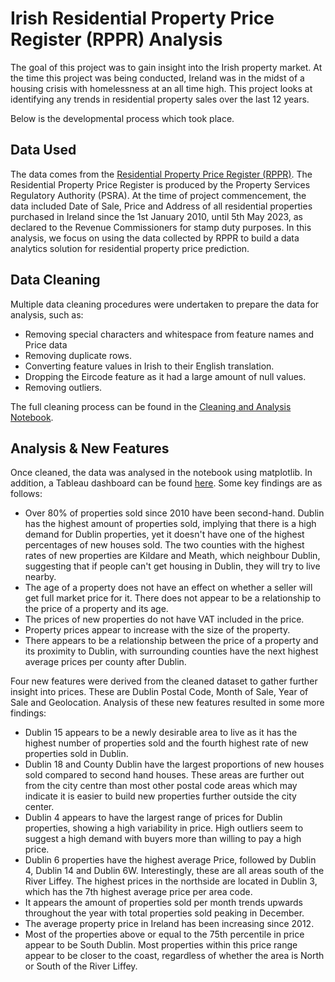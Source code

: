 # Irish Residential Property Price Register (RPPR) Analysis

The goal of this project was to gain insight into the Irish property market. At the time this project was being conducted, Ireland was in the midst of a housing crisis with homelessness at an all time high. This project looks at identifying any trends in residential property sales over the last 12 years. 

Below is the developmental process which took place.

## Data Used

The data comes from the [Residential Property Price Register (RPPR)](https://www.propertypriceregister.ie/website/npsra/pprweb.nsf/page/ppr-home-en). The Residential Property Price Register is produced by the Property Services Regulatory Authority (PSRA). At the time of project commencement, the data included Date of Sale, Price and Address of all residential properties purchased in Ireland since the 1st January 2010, until 5th May 2023, as declared to the Revenue Commissioners for stamp duty purposes. In this analysis, we focus on using the data collected by RPPR to build a data analytics solution for residential property price prediction.

## Data Cleaning

Multiple data cleaning procedures were undertaken to prepare the data for analysis, such as:
- Removing special characters and whitespace from feature names and Price data
- Removing duplicate rows.
- Converting feature values in Irish to their English translation.
- Dropping the Eircode feature as it had a large amount of null values.
- Removing outliers.

The full cleaning process can be found in the [Cleaning and Analysis Notebook](Residential_Property_Price_Register(RPPR)_Cleaning_&_Analysis.ipynb).

## Analysis & New Features

Once cleaned, the data was analysed in the notebook using matplotlib. In addition, a Tableau dashboard can be found [here](https://public.tableau.com/views/RPPR_20102023/IrishResidentialPropertySales010110-030523?:language=en-US&:display_count=n&:origin=viz_share_link). Some key findings are as follows:
- Over 80% of properties sold since 2010 have been second-hand. Dublin has the highest amount of properties sold, implying that there is a high demand for Dublin properties, yet it doesn't have one of the highest percentages of new houses sold. The two counties with the highest rates of new properties are Kildare and Meath, which neighbour Dublin, suggesting that if people can't get housing in Dublin, they will try to live nearby.
- The age of a property does not have an effect on whether a seller will get full market price for it. There does not appear to be a relationship to the price of a property and its age.
- The prices of new properties do not have VAT included in the price.
- Property prices appear to increase with the size of the property.
- There appears to be a relationship between the price of a property and its proximity to Dublin, with surrounding counties have the next highest average prices per county after Dublin.

Four new features were derived from the cleaned dataset to gather further insight into prices. These are Dublin Postal Code, Month of Sale, Year of Sale and Geolocation. Analysis of these new features resulted in some more findings:
- Dublin 15 appears to be a newly desirable area to live as it has the highest number of properties sold and the fourth highest rate of new properties sold in Dublin.
- Dublin 18 and County Dublin have the largest proportions of new houses sold compared to second hand houses. These areas are further out from the city centre than most other postal code areas which may indicate it is easier to build new properties further outside the city center.
- Dublin 4 appears to have the largest range of prices for Dublin properties, showing a high variability in price. High outliers seem to suggest a high demand with buyers more than willing to pay a high price. 
- Dublin 6 properties have the highest average Price, followed by Dublin 4, Dublin 14 and Dublin 6W. Interestingly, these are all areas south of the River Liffey. The highest prices in the northside are located in Dublin 3, which has the 7th highest average price per area code.
- It appears the amount of properties sold per month trends upwards throughout the year with total properties sold peaking in December.
- The average property price in Ireland has been increasing since 2012.
-  Most of the properties above or equal to the 75th percentile in price appear to be South Dublin. Most properties within this price range appear to be closer to the coast, regardless of whether the area is North or South of the River Liffey.